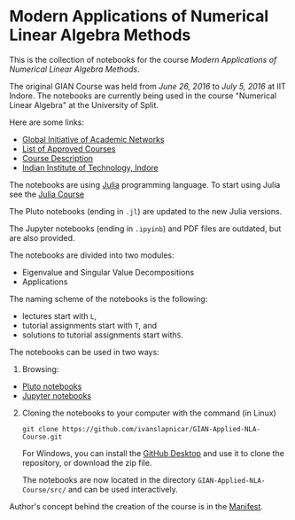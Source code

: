 # Modern Applications of Numerical Linear Algebra Methods

This is the collection of notebooks for the course
_Modern Applications of Numerical Linear Algebra Methods_.


The original GIAN Course was held from _June 26, 2016_ to _July 5, 2016_ at IIT Indore. The notebooks are currently being used in the course "Numerical Linear Algebra" at the University of Split.

Here are some links:
* [Global Initiative of Academic Networks](http://www.gian.iitkgp.ac.in/)
* [List of Approved Courses](http://www.gian.iitkgp.ac.in/ccourses/approvecourses2)
* [Course Description](BR1458109755Final_Modern_Applications_of_Numerical_Linear_Algebra_Methods.PDF)
* [Indian Institute of Technology, Indore](http://www.iiti.ac.in/)

The notebooks are using [Julia](http://julialang.org/) programming language. To start using Julia see the
[Julia Course](https://github.com/ivanslapnicar/Julia-Course)

The Pluto notebooks (ending in `.jl`) are updated to the new Julia versions.

The Jupyter notebooks (ending in `.ipyinb`) and PDF files are outdated, but are also provided.

The notebooks are divided into two modules:

* Eigenvalue and Singular Value Decompositions
* Applications


The naming scheme of the notebooks is the following:

* lectures start with `L`,
* tutorial assignments start with `T`, and
* solutions to tutorial assignments start with`S`.


The notebooks can be used in two ways:

1. Browsing:

* [Pluto notebooks](https://ivanslapnicar.github.io/GIAN-Applied-NLA-Course/)
* [Jupyter notebooks](https://nbviewer.jupyter.org/github/ivanslapnicar/GIAN-Applied-NLA-Course/tree/master/src/)

2. Cloning the notebooks to your computer with the command (in Linux)

    `git clone https://github.com/ivanslapnicar/GIAN-Applied-NLA-Course.git`

    For Windows, you can install the [GitHub Desktop](https://desktop.github.com/)
    and use it to clone the repository, or download the zip file.

    The notebooks are now located in the directory `GIAN-Applied-NLA-Course/src/` and can
be used interactively.

Author's concept behind the creation of the course is in the [Manifest](src/Manifest.md).
